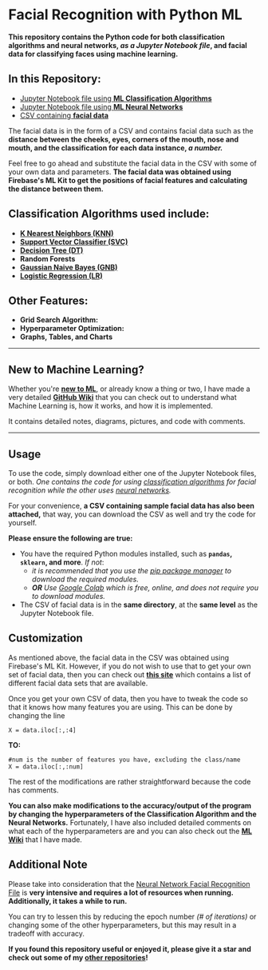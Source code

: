 # Facial Recognition with Python ML

**This repository contains the Python code for both classification algorithms and neural networks, *as a Jupyter Notebook file*, and facial data for classifying faces using machine learning.**

## In this Repository:
- [Jupyter Notebook file using **ML Classification Algorithms**](https://github.com/ishaanjav/Python-ML-Facial-Recognition/blob/master/Classification%20Algorithm%20Facial%20Recognition.ipynb)
- [Jupyter Notebook file using **ML Neural Networks**](https://github.com/ishaanjav/Python-ML-Facial-Recognition/blob/master/Neural%20Network%20Facial%20Recognition.ipynb)
- [CSV containing **facial data**](https://github.com/ishaanjav/Python-ML-Facial-Recognition/blob/master/New_Data.csv)

The facial data is in the form of a CSV and contains facial data such as the **distance between the cheeks, eyes, corners of the mouth, nose and mouth, and the classification for each data instance, *a number.***

Feel free to go ahead and substitute the facial data in the CSV with some of your own data and parameters. **The facial data was obtained using Firebase's ML Kit to get the positions of facial features and calculating the distance between them.**

## **Classification Algorithms** used include:
- [**K Nearest Neighbors (KNN)**](https://github.com/ishaanjav/Weka-ML-Face-Recognition/wiki/Common-ML-Algorithms#k-nearest-neighbors)
- [**Support Vector Classifier (SVC)**](https://github.com/ishaanjav/Weka-ML-Face-Recognition/wiki/Common-ML-Algorithms#support-vector-classifier-svc)
- [**Decision Tree (DT)**](https://github.com/ishaanjav/Weka-ML-Face-Recognition/wiki/Common-ML-Algorithms#decision-trees)
- **Random Forests**
- [**Gaussian Naive Bayes (GNB)**](https://github.com/ishaanjav/Weka-ML-Face-Recognition/wiki/Common-ML-Algorithms#naive-bayes)
- [**Logistic Regression (LR)**](https://github.com/ishaanjav/Weka-ML-Face-Recognition/wiki/Common-ML-Algorithms#logistic-regression)

## Other Features:
- **Grid Search Algorithm:**
- **Hyperparameter Optimization:**
- **Graphs, Tables, and Charts**

---
## New to Machine Learning?
Whether you're [**new to ML**](https://github.com/ishaanjav/Weka-ML-Face-Recognition/wiki/Machine-Learning-Introduction), or already know a thing or two, I have made a very detailed [**GitHub Wiki**](https://github.com/ishaanjav/Weka-ML-Face-Recognition/wiki) that you can check out to understand what Machine Learning is, how it works, and how it is implemented.

It contains detailed notes, diagrams, pictures, and code with comments.

---
## Usage
To use the code, simply download either one of the Jupyter Notebook files, or both. *One contains the code for using [classification algorithms](https://github.com/ishaanjav/Python-ML-Facial-Recognition/blob/master/Classification%20Algorithm%20Facial%20Recognition.ipynb) for facial recognition while the other uses [neural networks](https://github.com/ishaanjav/Python-ML-Facial-Recognition/blob/master/Neural%20Network%20Facial%20Recognition.ipynb).*

For your convenience, **a CSV containing sample facial data has also been attached,** that way, you can download the CSV as well and try the code for yourself. 

**Please ensure the following are true:**
- You have the required Python modules installed, such as **`pandas`, `sklearn`, and more**. *If not*:
   - *it is recommended that you use the [pip package manager](https://pip.pypa.io/en/stable/installing/) to download the required modules.*
   - ***OR*** *Use [Google Colab](https://colab.research.google.com/notebooks/welcome.ipynb#recent=true) which is free, online, and does not require you to download modules.*
- The CSV of facial data is in the **same directory**, at the **same level** as the Jupyter Notebook file.

## Customization
As mentioned above, the facial data in the CSV was obtained using Firebase's ML Kit. However, if you do not wish to use that to get your own set of facial data, then you can check out [**this site**](http://www.face-rec.org/databases/) which contains a list of different facial data sets that are available.

Once you get your own CSV of data, then you have to tweak the code so that it knows how many features you are using. This can be done by changing the line

    X = data.iloc[:,:4]
**TO:**

    #num is the number of features you have, excluding the class/name
    X = data.iloc[:,:num]
    
The rest of the modifications are rather straightforward because the code has comments.

**You can also make modifications to the accuracy/output of the program by changing the hyperparameters of the Classification Algorithm and the Neural Networks.**
Fortunately, I have also included detailed comments on what each of the hyperparameters are and you can also check out the [**ML Wiki**](https://github.com/ishaanjav/Weka-ML-Face-Recognition/wiki) that I have made.

## Additional Note
Please take into consideration that the [Neural Network Facial Recognition File](https://github.com/ishaanjav/Python-ML-Facial-Recognition/blob/master/Neural%20Network%20Facial%20Recognition.ipynb) is **very intensive and requires a lot of resources when running. Additionally, it takes a while to run.**

You can try to lessen this by reducing the epoch number *(# of iterations)* or changing some of the other hyperparameters, but this may result in a tradeoff with accuracy.

**If you found this repository useful or enjoyed it, please give it a star and check out some of my [other repositories](https://github.com/ishaanjav)!**
